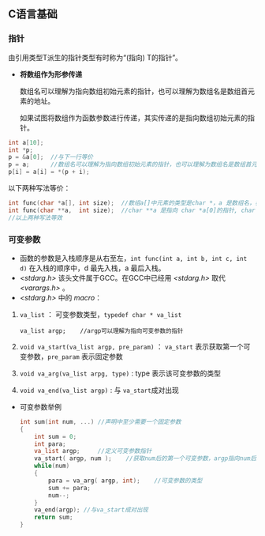 ## C语言基础

### 指针

由引用类型T派生的指针类型有时称为“(指向) T的指针”。

- **将数组作为形参传递**

  数组名可以理解为指向数组初始元素的指针，也可以理解为数组名是数组首元素的地址。

  如果试图将数组作为函数参数进行传递，其实传递的是指向数组初始元素的指针。

```c
int a[10];
int *p;
p = &a[0];	//与下一行等价
p = a; 		//数组名可以理解为指向数组初始元素的指针，也可以理解为数组名是数组首元素的地址
p[i] = a[i] = *(p + i);
```

以下两种写法等价：

```c
int func(char *a[], int size);	//数组a[]中元素的类型是char *，a 是数组名，表示指向数组首元素的指针，其类型是char **
int func(char **a,  int size);	//char **a 是指向 char *a[0]的指针, char **a = &a[0];
//以上两种写法等效
```

### 可变参数

- 函数的参数是入栈顺序是从右至左，```int func(int a, int b, int c, int d)``` 在入栈的顺序中，d 最先入栈，a 最后入栈。
- *<stdarg.h>* 该头文件属于GCC。在GCC中已经用 *<stdarg.h>* 取代 *<varargs.h>* 。
- *<stdarg.h>* 中的 *macro*：
1. ```va_list``` ： 可变参数类型，```typedef char * va_list``` 

   ```
   va_list argp;	//argp可以理解为指向可变参数的指针
   ```

2. ```void va_start(va_list argp, pre_param)``` ： ```va_start``` 表示获取第一个可变参数，```pre_param``` 表示固定参数

3. ```void va_arg(va_list arpg, type)``` : type 表示该可变参数的类型

4. ```void va_end(va_list argp)``` : 与 ```va_start```成对出现

- 可变参数举例

  ``` c
  int sum(int num, ...)	//声明中至少需要一个固定参数
  {
      int sum = 0;
      int para;
      va_list argp;		//定义可变参数指针
      va_start( argp, num );	//获取num后的第一个可变参数，argp指向num后的第一个可变参数
      while(num)
      {
          para = va_arg( argp, int); 	//可变参数的类型
          sum += para;
          num--;
      }
      va_end(argp);	//与va_start成对出现
      return sum;
  }
  ```

  